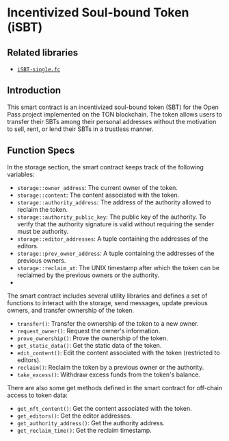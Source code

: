 # Incentivized Soul-bound Token (iSBT)


## Related libraries
- [`iSBT-single.fc`](https://github.com/moven0831/The-One-Pass-HackaTON/blob/main/contracts/sources/iSBT-single.fc)


## Introduction
This smart contract is an incentivized soul-bound token (SBT) for the Open Pass project implemented on the TON blockchain. The token allows users to transfer their SBTs among their personal addresses without the motivation to sell, rent, or lend their SBTs in a trustless manner.

## Function Specs
In the storage section, the smart contract keeps track of the following variables:

- `storage::owner_address`: The current owner of the token.
- `storage::content`: The content associated with the token.
- `storage::authority_address`: The address of the authority allowed to reclaim the token.
- `storage::authority_public_key`: The public key of the authority. To verify that the authority signature is valid without requiring the sender must be authority.
- `storage::editor_addresses`: A tuple containing the addresses of the editors.
- `storage::prev_owner_address`: A tuple containing the addresses of the previous owners.
- `storage::reclaim_at`: The UNIX timestamp after which the token can be reclaimed by the previous owners or the authority.
- 
The smart contract includes several utility libraries and defines a set of functions to interact with the storage, send messages, update previous owners, and transfer ownership of the token.

- `transfer()`: Transfer the ownership of the token to a new owner.
- `request_owner()`: Request the owner's information.
- `prove_ownership()`: Prove the ownership of the token.
- `get_static_data()`: Get the static data of the token.
- `edit_content()`: Edit the content associated with the token (restricted to editors).
- `reclaim()`: Reclaim the token by a previous owner or the authority.
- `take_excess()`: Withdraw excess funds from the token's balance.

There are also some get methods defined in the smart contract for off-chain access to token data:

- `get_nft_content()`: Get the content associated with the token.
- `get_editors()`: Get the editor addresses.
- `get_authority_address()`: Get the authority address.
- `get_reclaim_time()`: Get the reclaim timestamp.